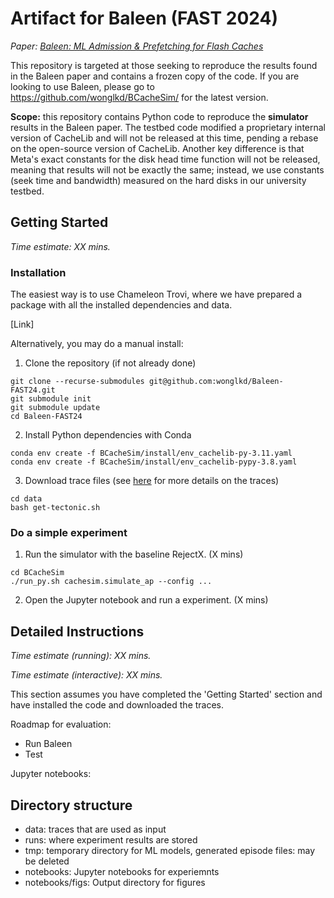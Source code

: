 # Artifact for Baleen (FAST 2024)

_Paper: [Baleen: ML Admission & Prefetching for Flash Caches](https://wonglkd.fi-de.net/papers/Baleen-FAST24.pdf)_

This repository is targeted at those seeking to reproduce the results found in the Baleen paper and contains a frozen copy of the code.
If you are looking to use Baleen, please go to https://github.com/wonglkd/BCacheSim/ for the latest version.

**Scope:** this repository contains Python code to reproduce the **simulator** results in the Baleen paper. The testbed code modified a proprietary internal version of CacheLib and will not be released at this time, pending a rebase on the open-source version of CacheLib. Another key difference is that Meta's exact constants for the disk head time function will not be released, meaning that results will not be exactly the same; instead, we use constants (seek time and bandwidth) measured on the hard disks in our university testbed.

## Getting Started

_Time estimate: XX mins._

### Installation

The easiest way is to use Chameleon Trovi, where we have prepared a package with all the installed dependencies and data.

[Link]

Alternatively, you may do a manual install:

1. Clone the repository (if not already done)

```
git clone --recurse-submodules git@github.com:wonglkd/Baleen-FAST24.git
git submodule init
git submodule update
cd Baleen-FAST24
```

2. Install Python dependencies with Conda

```
conda env create -f BCacheSim/install/env_cachelib-py-3.11.yaml
conda env create -f BCacheSim/install/env_cachelib-pypy-3.8.yaml
```

3. Download trace files (see [here](https://ftp.pdl.cmu.edu/pub/datasets/Baleen24/) for more details on the traces)

```
cd data
bash get-tectonic.sh
```

### Do a simple experiment

1. Run the simulator with the baseline RejectX. (X mins)

```
cd BCacheSim
./run_py.sh cachesim.simulate_ap --config ...
```

2. Open the Jupyter notebook and run a experiment. (X mins)



## Detailed Instructions

_Time estimate (running): XX mins._

_Time estimate (interactive): XX mins._

This section assumes you have completed the 'Getting Started' section and have
installed the code and downloaded the traces.

Roadmap for evaluation:
- Run Baleen
- Test

Jupyter notebooks:


## Directory structure

- data: traces that are used as input
- runs: where experiment results are stored
- tmp: temporary directory for ML models, generated episode files: may be deleted
- notebooks: Jupyter notebooks for experiemnts
- notebooks/figs: Output directory for figures

